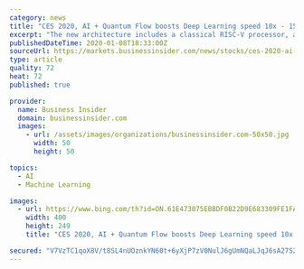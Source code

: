 ```yaml
---
category: news
title: "CES 2020, AI + Quantum Flow boosts Deep Learning speed 10x - 15x Faster - powered by pqlabs.ai"
excerpt: "The new architecture includes a classical RISC-V processor, a QuantaFlow Generator and a QF Evolution Space. It is the first time for the industry to see such new architecture, which could change the future of AI and Deep Learning inference solutions. \"Quanta\" is the plural of quantum. QuantaFlow AI SoC architecture is designed to simulate ..."
publishedDateTime: 2020-01-08T18:33:00Z
sourceUrl: https://markets.businessinsider.com/news/stocks/ces-2020-ai-quantum-flow-boosts-deep-learning-speed-10x-15x-faster-powered-by-pqlabs-ai-1028804244
type: article
quality: 72
heat: 72
published: true

provider:
  name: Business Insider
  domain: businessinsider.com
  images:
    - url: /assets/images/organizations/businessinsider.com-50x50.jpg
      width: 50
      height: 50

topics:
  - AI
  - Machine Learning

images:
  - url: https://www.bing.com/th?id=ON.61E473075EBBDF0B22D9E683309FE1FA
    width: 400
    height: 249
    title: "CES 2020, AI + Quantum Flow boosts Deep Learning speed 10x - 15x Faster - powered by pqlabs.ai"

secured: "V7VzTC1qoX8V/t8SL4nUOznkYN60t+6yXjP7zV0NulJ6gUmNQaLJqJ6sA27S26OuangRbhgTqb5dAvrrKtuDc39JVNmDadN3cuLe2K6W9qcm3V4en6kO7zZxrPi5y/+GXWR/r5LvPdC0XSzceKaqDB+6vGt1FYTnAVMRf6Ao2ezO+rgLj1BFo+ieZj1HE+kGpDVLDYaiQDvqG8RoDBRI7u3kJASBmPCVTZEZ/z4h8OrxD1hpfiWF47CdF8zBI24ryk+zhbs4+HmlBqR7/sVTRg==;Jm7aff021nlhuF7bj7UJoQ=="
---
```


